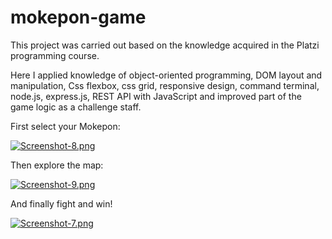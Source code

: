 # mokepon-game
This project was carried out based on the knowledge acquired in the Platzi programming course.

Here I applied knowledge of object-oriented programming, DOM layout and manipulation, Css flexbox, css grid, responsive design, command terminal, node.js, express.js, REST API with JavaScript and improved part of the game logic as a challenge staff.

First select your Mokepon:

[![Screenshot-8.png](https://i.postimg.cc/dVd1CTL5/Screenshot-8.png)](https://postimg.cc/K1GxSj7T)

Then explore the map:

[![Screenshot-9.png](https://i.postimg.cc/Pfz0CfX1/Screenshot-9.png)](https://postimg.cc/QVCfP3WM)

And finally fight and win!

[![Screenshot-7.png](https://i.postimg.cc/141z79dG/Screenshot-7.png)](https://postimg.cc/JHKmGWM0)
